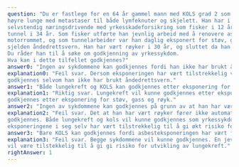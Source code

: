 ```yaml
---
question: "Du er fastlege for en 64 år gammel mann med KOLS grad 2 som nylig har fått påvist adenokarsinom i
høyre lunge med metastaser til både lymfeknuter og skjelett. Han har i sitt yrkesaktive liv vært
selvstendig næringsdrivende med yrkesskadeforsikring som fisker i 12 år, og var deretter fjellborer i
tunnel i 34 år. Som fisker utførte han jevnlig arbeid med å renovere asbestholdig isolasjon i
motorrommet, og som tunnelarbeider var han daglig eksponert for støv, gass og røyk. Han brukte
sjelden åndedrettsvern. Han har vært røyker i 30 år, og sluttet da han var 48 år.
Du råder han til å søke om godkjenning av yrkessykdom.
Hva kan i dette tilfellet godkjennes?"
answer0: "Ingen av sykdommene kan godkjennes fordi han ikke har brukt åndedrettsvern"
explanation0: "Feil svar. Dersom eksponeringen har vært tilstrekkelig vil både lungekreft og kols kunne
godkjennes selvom han ikke har brukt åndedrettsvern."
answer1: "Både lungekreft og KOLS kan godkjennes etter eksponering for asbest, støv, gass og røyk"
explanation1: "Riktig svar. Lungekreft vil kunne godkjennes etter eksponering for asbest. Kols vil kunne
godkjennes etter eksponering for støv, gass og røyk."
answer2: "Ingen av sykdommene kan godkjennes på grunn av at han har vært røyker"
explanation2: "Feil svar. Det at han har vært røyker fører ikke automatisk til at de aktuelle sykdommene ikke kan
godkjennes. Både lungekreft og kols vil kunne godkjennes som yrkessykdom dersom de aktuelle
eksponeringene i seg selv har vært tilstrekkelig til å gi økt risiko for sykdomsutvikling."
answer3: "Bare KOLS kan godkjennes fordi asbesteksponeringen har vært for kortvarig"
explanation3: "Feil svar. Begge sykdommene vil kunne godkjennes. En jevnlig asbesteksponering gjennom 12 år
vil være tilstekkelig til å gi gi risiko for utvikling av lungekreft."
rightAnswer: 1
---
```



